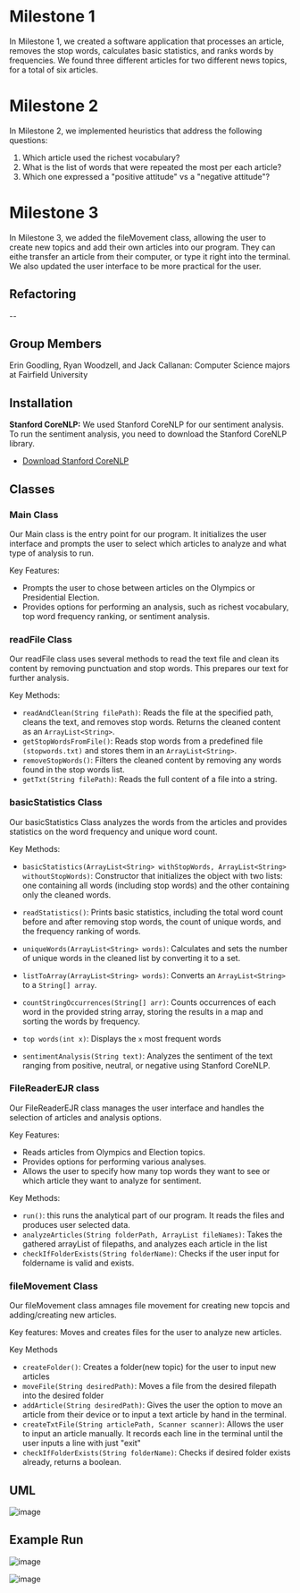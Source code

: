 # Milestone 1

In Milestone 1, we created a software application that processes an article, removes the stop words, calculates basic statistics, and ranks words by frequencies. We found three different articles for two different news topics, for a total of six articles.

# Milestone 2
 
In Milestone 2, we implemented heuristics that address the following questions: 
1. Which article used the richest vocabulary?
2. What is the list of words that were repeated the most per each article?
3. Which one expressed a "positive attitude" vs a "negative attitude"?

# Milestone 3

In Milestone 3, we added the fileMovement class, allowing the user to create new topics and add their own articles into our program. They can eithe transfer an article from their computer, or type it right into the terminal. We also updated the user interface to be more practical for the user.

## Refactoring

--
## Group Members

Erin Goodling, Ryan Woodzell, and Jack Callanan: Computer Science majors at Fairfield University

## Installation

**Stanford CoreNLP:** We used Stanford CoreNLP for our sentiment analysis. To run the sentiment analysis, you need to download the Stanford CoreNLP library. 
- [Download Stanford CoreNLP](https://stanfordnlp.github.io/CoreNLP/)

## Classes

### Main Class 
Our Main class is the entry point for our program. It initializes the user interface and prompts the user to select which articles to analyze and what type of analysis to run. 

Key Features: 
- Prompts the user to chose between articles on the Olympics or Presidential Election.
- Provides options for performing an analysis, such as richest vocabulary, top word frequency ranking, or sentiment analysis.


### readFile Class
Our readFile class uses several methods to read the text file and clean its content by removing punctuation and stop words. This prepares our text for further analysis.

Key Methods: 
- ```readAndClean(String filePath)```: Reads the file at the specified path, cleans the text, and removes stop words. Returns the cleaned content as an ```ArrayList<String>```.    
- ```getStopWordsFromFile()```: Reads stop words from a predefined file ```(stopwords.txt)``` and stores them in an ```ArrayList<String>```.  
- ```removeStopWords()```: Filters the cleaned content by removing any words found in the stop words list.  
- ```getTxt(String filePath)```: Reads the full content of a file into a string.

### basicStatistics Class
Our basicStatistics Class analyzes the words from the articles and provides statistics on the word frequency and unique word count.

Key Methods: 
- ```basicStatistics(ArrayList<String> withStopWords, ArrayList<String> withoutStopWords)```: Constructor that initializes the object with two lists: one containing all words (including stop words) and the other containing only the cleaned words.  

- ```readStatistics()```: Prints basic statistics, including the total word count before and after removing stop words, the count of unique words, and the frequency ranking of words.  

- ```uniqueWords(ArrayList<String> words)```: Calculates and sets the number of unique words in the cleaned list by converting it to a set.  

- ```listToArray(ArrayList<String> words)```: Converts an ```ArrayList<String>``` to a ```String[] array```.  

- ```countStringOccurrences(String[] arr)```: Counts occurrences of each word in the provided string array, storing the results in a map and sorting the words by frequency.

- ```top words(int x)```: Displays the ```x``` most frequent words

- ```sentimentAnalysis(String text)```: Analyzes the sentiment of the text ranging from positive, neutral, or negative using Stanford CoreNLP.


### FileReaderEJR class
Our FileReaderEJR class manages the user interface and handles the selection of articles and analysis options.

Key Features: 

- Reads articles from Olympics and Election topics.
- Provides options for performing various analyses.
- Allows the user to specify how many top words they want to see or which article they want to analyze for sentiment.

Key Methods: 
- ```run()```: this runs the analytical part of our program. It reads the files and produces user selected data.
- ```analyzeArticles(String folderPath, ArrayList fileNames)```: Takes the gathered arrayList of filepaths, and analyzes each article in the list
- ```checkIfFolderExists(String folderName)```: Checks if the user input for foldername is valid and exists.

  
### fileMovement Class
Our fileMovement class amnages file movement for creating new topcis and adding/creating new articles. 

Key features: Moves and creates files for the user to analyze new articles.

Key Methods
- ```createFolder()```: Creates a folder(new topic) for the user to input new articles
- ```moveFile(String desiredPath)```: Moves a file from the desired filepath into the desired folder
- ```addArticle(String desiredPath)```: Gives the user the option to move an article from their device or to input a text article by hand in the terminal.
- ```createTxtFile(String articlePath, Scanner scanner)```: Allows the user to input an article manually. It records each line in the terminal until the user inputs a line with just "exit"
- ```checkIfFolderExists(String folderName)```: Checks if desired folder exists already, returns a boolean. 








## UML


![image](https://github.com/user-attachments/assets/c44c5bc9-ffc7-48d3-be2e-59d4596f8081)



## Example Run

![image](https://github.com/user-attachments/assets/8585528a-350f-4835-9843-1e1cefd57e70)

![image](https://github.com/user-attachments/assets/76a6f73a-ff7e-425a-8940-5a4923ee7915)







